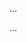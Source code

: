 <panel type="info" header=":trophy: Can explain how models are used :star::star::star:" expandable expanded no-close>

<panel type="info" header=":trophy: Can explain models :star::star::star:" expandable>
  <include src="../../book/modeling/introduction/what/full.md" />
  <panel header=":trophy: Evidence" expanded>

...

  </panel>
</panel>

<panel type="info" header=":trophy: Can identify UML models :star::star::star:" expandable>
  <include src="../../book/modeling/introduction/umlModels/full.md" />
  <panel header=":trophy: Evidence" expanded>

...

  </panel>
</panel>

</panel>
